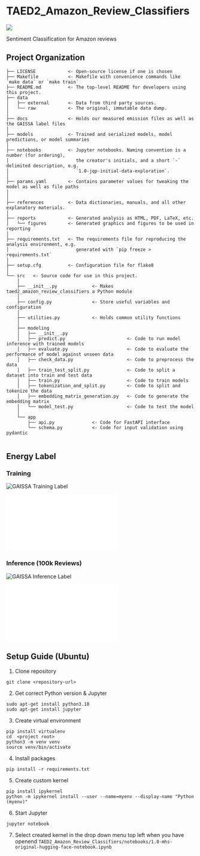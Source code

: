 # TAED2_Amazon_Review_Classifiers

<a target="_blank" href="https://cookiecutter-data-science.drivendata.org/">
    <img src="https://img.shields.io/badge/CCDS-Project%20template-328F97?logo=cookiecutter" />
</a>

Sentiment Classification for Amazon reviews

## Project Organization

```
├── LICENSE            <- Open-source license if one is chosen
├── Makefile           <- Makefile with convenience commands like `make data` or `make train`
├── README.md          <- The top-level README for developers using this project.
├── data
│   ├── external       <- Data from third party sources.
│   └── raw            <- The original, immutable data dump.
│
├── docs               <- Holds our measured emission files as well as the GAISSA label files
│
├── models             <- Trained and serialized models, model predictions, or model summaries
│
├── notebooks          <- Jupyter notebooks. Naming convention is a number (for ordering),
│                         the creator's initials, and a short `-` delimited description, e.g.
│                         `1.0-jqp-initial-data-exploration`.
│
├── params.yaml	       <- Contains parameter values for tweaking the model as well as file paths
│                       
│
├── references         <- Data dictionaries, manuals, and all other explanatory materials.
│
├── reports            <- Generated analysis as HTML, PDF, LaTeX, etc.
│   └── figures        <- Generated graphics and figures to be used in reporting
│
├── requirements.txt   <- The requirements file for reproducing the analysis environment, e.g.
│                         generated with `pip freeze > requirements.txt`
│
├── setup.cfg          <- Configuration file for flake8
│
└── src   <- Source code for use in this project.
    │
    ├── __init__.py             <- Makes taed2_amazon_review_classifiers a Python module
    │
    ├── config.py               <- Store useful variables and configuration
    │
    ├── utilities.py            <- Holds common utility functions
    │
    ├── modeling                
    │   ├── __init__.py 
    │   ├── predict.py                       <- Code to run model inference with trained models          
    │   ├── evaluate.py                      <- Code to evaluate the performance of model against unseen data
    │   ├── check_data.py                    <- Code to preprocess the data
    │   ├── train_test_split.py              <- Code to split a dataset into train and test data
    │   ├── train.py                         <- Code to train models
    │	├── tokenization_and_split.py        <- Code to split and tokenize the data
    │	├── embedding_matrix_generation.py   <- Code to generate the embedding matrix
    │	└── model_test.py                    <- Code to test the model
    │
    └── app
        ├── api.py              <- Code for FastAPI interface
        └── schema.py           <- Code for input validation using pydantic
    
```

## Energy Label

### Training

![GAISSA Training Label](docs/Gaissa_training_label_sentiment.jpg)

![Training Label PDF](docs/Gaissa_training_label_sentiment.pdf?raw=true "Training Label")

### Inference (100k Reviews)
![GAISSA Inference Label](docs/Gaissa_inference_label_sentiment.jpg)

![Inference Label PDF](docs/Gaissa_inference_label_sentiment.pdf?raw=true "Inference Label")


## Setup Guide (Ubuntu)
1. Clone repository
```
git clone <repository-url>
```
2. Get correct Python version & Jupyter
```
sudo apt-get install python3.10
sudo apt-get install jupyter
```
3. Create virtual environment
```
pip install virtualenv
cd  <project root>
python3 -m venv venv
source venv/bin/activate
```
4. Install packages
```
pip install -r requirements.txt
```
5. Create custom kernel
```
pip install ipykernel
python -m ipykernel install --user --name=myenv --display-name "Python (myenv)"
```
6. Start Jupyter
```
jupyter notebook
```
7. Select created kernel in the drop down menu top left when you have openend ```TAED2_Amazon_Review_Classifiers/notebooks/1.0-mhs-original-hugging-face-notebook.ipynb```
